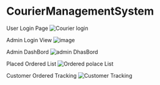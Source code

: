 # CourierManagementSystem
User Login Page
![Courier login](https://github.com/shohag66/CourierManagementSystem/assets/107748509/a314b0b1-a1be-4527-a17a-f3ed96e01e18)

Admin Login View
![image](https://github.com/shohag66/CourierManagementSystem/assets/107748509/ccb3d304-5c30-4224-8558-04aa54db25c0)

Admin DashBord
![admin DhasBord](https://github.com/shohag66/CourierManagementSystem/assets/107748509/60444297-6397-4c2a-9f5a-3a88458ffc19)

Placed Ordered List
![Ordered polace List](https://github.com/shohag66/CourierManagementSystem/assets/107748509/62f27799-4ed1-447c-a42b-8a044720fe4c)

Customer  Ordered Tracking
![Customer Tracking](https://github.com/shohag66/CourierManagementSystem/assets/107748509/1374e761-061c-4e16-9888-e0a6c6d8f1d5)
